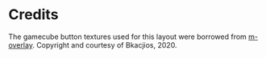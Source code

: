 # Credits

The gamecube button textures used for this layout were borrowed from [m-overlay](https://github.com/bkacjios/m-overlay). Copyright and courtesy of Bkacjios, 2020.
